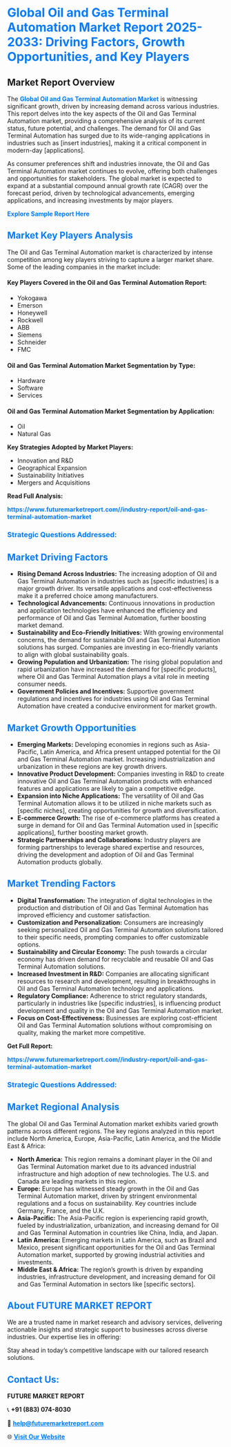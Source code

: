 <h1 style="color: #007BFF;">Global Oil and Gas Terminal Automation Market Report 2025-2033: Driving Factors, Growth Opportunities, and Key Players</h1>

<section id="overview">
<h2>Market Report Overview</h2>
<p>The <a href="https://www.futuremarketreport.com//industry-report/oil-and-gas-terminal-automation-market" style="color: #007BFF; text-decoration: none;"><strong>Global Oil and Gas Terminal Automation Market</strong></a> is witnessing significant growth, driven by increasing demand across various industries. This report delves into the key aspects of the Oil and Gas Terminal Automation market, providing a comprehensive analysis of its current status, future potential, and challenges. The demand for Oil and Gas Terminal Automation has surged due to its wide-ranging applications in industries such as [insert industries], making it a critical component in modern-day [applications].</p>
<p>As consumer preferences shift and industries innovate, the Oil and Gas Terminal Automation market continues to evolve, offering both challenges and opportunities for stakeholders. The global market is expected to expand at a substantial compound annual growth rate (CAGR) over the forecast period, driven by technological advancements, emerging applications, and increasing investments by major players.</p>
</section>

<section id="overview">
<p><a href="https://www.futuremarketreport.com//request-sample/reportId=52526" style="color: #007BFF; text-decoration: none;"><strong>Explore Sample Report Here</strong></a></p>
</section>

<section id="key-players">
<h2 style="color: #007BFF;">Market Key Players Analysis</h2>
<p>The Oil and Gas Terminal Automation market is characterized by intense competition among key players striving to capture a larger market share. Some of the leading companies in the market include:</p>
<h4>Key Players Covered in the Oil and Gas Terminal Automation Report:</h4>
<ul><li>Yokogawa</li><li>Emerson</li><li>Honeywell</li><li>Rockwell</li><li>ABB</li><li>Siemens</li><li>Schneider</li><li>FMC</li></ul>
<h4>Oil and Gas Terminal Automation Market Segmentation by Type:</h4>
<ul><li>Hardware</li><li>Software</li><li>Services</li></ul>

<h4>Oil and Gas Terminal Automation Market Segmentation by Application:</h4>
<ul><li>Oil</li><li>Natural Gas</li></ul>
<p><strong>Key Strategies Adopted by Market Players:</strong></p>
<ul>
<li>Innovation and R&D</li>
<li>Geographical Expansion</li>
<li>Sustainability Initiatives</li>
<li>Mergers and Acquisitions</li>
</ul>
</section>

<section>
<p><strong>Read Full Analysis: </strong></p><a href="https://www.futuremarketreport.com//industry-report/oil-and-gas-terminal-automation-market" style="color: #007BFF; text-decoration: none;"><strong>https://www.futuremarketreport.com//industry-report/oil-and-gas-terminal-automation-market</strong></a>
<h3 style="color: #007BFF;">Strategic Questions Addressed:</h3>
</section>

<section id="driving-factors">
<h2 style="color: #007BFF;">Market Driving Factors</h2>
<ul>
<li><strong>Rising Demand Across Industries:</strong> The increasing adoption of Oil and Gas Terminal Automation in industries such as [specific industries] is a major growth driver. Its versatile applications and cost-effectiveness make it a preferred choice among manufacturers.</li>
<li><strong>Technological Advancements:</strong> Continuous innovations in production and application technologies have enhanced the efficiency and performance of Oil and Gas Terminal Automation, further boosting market demand.</li>
<li><strong>Sustainability and Eco-Friendly Initiatives:</strong> With growing environmental concerns, the demand for sustainable Oil and Gas Terminal Automation solutions has surged. Companies are investing in eco-friendly variants to align with global sustainability goals.</li>
<li><strong>Growing Population and Urbanization:</strong> The rising global population and rapid urbanization have increased the demand for [specific products], where Oil and Gas Terminal Automation plays a vital role in meeting consumer needs.</li>
<li><strong>Government Policies and Incentives:</strong> Supportive government regulations and incentives for industries using Oil and Gas Terminal Automation have created a conducive environment for market growth.</li>
</ul>
</section>

<section id="growth-opportunities">
<h2 style="color: #007BFF;">Market Growth Opportunities</h2>
<ul>
<li><strong>Emerging Markets:</strong> Developing economies in regions such as Asia-Pacific, Latin America, and Africa present untapped potential for the Oil and Gas Terminal Automation market. Increasing industrialization and urbanization in these regions are key growth drivers.</li>
<li><strong>Innovative Product Development:</strong> Companies investing in R&D to create innovative Oil and Gas Terminal Automation products with enhanced features and applications are likely to gain a competitive edge.</li>
<li><strong>Expansion into Niche Applications:</strong> The versatility of Oil and Gas Terminal Automation allows it to be utilized in niche markets such as [specific niches], creating opportunities for growth and diversification.</li>
<li><strong>E-commerce Growth:</strong> The rise of e-commerce platforms has created a surge in demand for Oil and Gas Terminal Automation used in [specific applications], further boosting market growth.</li>
<li><strong>Strategic Partnerships and Collaborations:</strong> Industry players are forming partnerships to leverage shared expertise and resources, driving the development and adoption of Oil and Gas Terminal Automation products globally.</li>
</ul>
</section>

<section id="trending-factors">
<h2 style="color: #007BFF;">Market Trending Factors</h2>
<ul>
<li><strong>Digital Transformation:</strong> The integration of digital technologies in the production and distribution of Oil and Gas Terminal Automation has improved efficiency and customer satisfaction.</li>
<li><strong>Customization and Personalization:</strong> Consumers are increasingly seeking personalized Oil and Gas Terminal Automation solutions tailored to their specific needs, prompting companies to offer customizable options.</li>
<li><strong>Sustainability and Circular Economy:</strong> The push towards a circular economy has driven demand for recyclable and reusable Oil and Gas Terminal Automation solutions.</li>
<li><strong>Increased Investment in R&D:</strong> Companies are allocating significant resources to research and development, resulting in breakthroughs in Oil and Gas Terminal Automation technology and applications.</li>
<li><strong>Regulatory Compliance:</strong> Adherence to strict regulatory standards, particularly in industries like [specific industries], is influencing product development and quality in the Oil and Gas Terminal Automation market.</li>
<li><strong>Focus on Cost-Effectiveness:</strong> Businesses are exploring cost-efficient Oil and Gas Terminal Automation solutions without compromising on quality, making the market more competitive.</li>
</ul>
</section>

<section>
<p><strong>Get Full Report: </strong></p><a href="https://www.futuremarketreport.com//industry-report/oil-and-gas-terminal-automation-market" style="color: #007BFF; text-decoration: none;"><strong>https://www.futuremarketreport.com//industry-report/oil-and-gas-terminal-automation-market</strong></a>
<h3 style="color: #007BFF;">Strategic Questions Addressed:</h3>
</section>


<section id="regional-analysis">
<h2 style="color: #007BFF;">Market Regional Analysis</h2>
<p>The global Oil and Gas Terminal Automation market exhibits varied growth patterns across different regions. The key regions analyzed in this report include North America, Europe, Asia-Pacific, Latin America, and the Middle East & Africa:</p>
<ul>
<li><strong>North America:</strong> This region remains a dominant player in the Oil and Gas Terminal Automation market due to its advanced industrial infrastructure and high adoption of new technologies. The U.S. and Canada are leading markets in this region.</li>
<li><strong>Europe:</strong> Europe has witnessed steady growth in the Oil and Gas Terminal Automation market, driven by stringent environmental regulations and a focus on sustainability. Key countries include Germany, France, and the U.K.</li>
<li><strong>Asia-Pacific:</strong> The Asia-Pacific region is experiencing rapid growth, fueled by industrialization, urbanization, and increasing demand for Oil and Gas Terminal Automation in countries like China, India, and Japan.</li>
<li><strong>Latin America:</strong> Emerging markets in Latin America, such as Brazil and Mexico, present significant opportunities for the Oil and Gas Terminal Automation market, supported by growing industrial activities and investments.</li>
<li><strong>Middle East & Africa:</strong> The region’s growth is driven by expanding industries, infrastructure development, and increasing demand for Oil and Gas Terminal Automation in sectors like [specific sectors].</li>
</ul>
</section>

<footer>
<h2 style="color: #007BFF;">About FUTURE MARKET REPORT</h2>
<p>We are a trusted name in market research and advisory services, delivering actionable insights and strategic support to businesses across diverse industries. Our expertise lies in offering:</p>

<p>Stay ahead in today’s competitive landscape with our tailored research solutions.</p>

<h2 style="color: #007BFF;">Contact Us:</h2>
<p><strong>FUTURE MARKET REPORT</strong></p>
<p>📞 <strong>+91 (883) 074-8030</strong></p>
<p>📧 <strong><a href="mailto:help@futuremarketreport.com" style="color: #007BFF;">help@futuremarketreport.com</a></strong></p>
<p>🌐 <strong><a href="https://www.futuremarketreport.com/" style="color: #007BFF;">Visit Our Website</a></strong></p>
</footer>